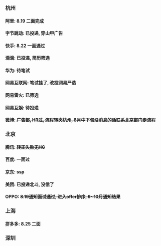 ### 杭州

#### 阿里: 8.19 二面完成
#### 字节跳动: 已投递, 穿山甲广告
#### 快手: 8.22 一面通过
#### 滴滴: 已投递, 简历筛选
#### 华为: 待笔试
#### 网易互联网: 笔试挂了, 改投网易严选
#### 网易雷火: 已筛选
#### 网易互娱: 待投递
#### 微博: ~~广告部, HR过, 流程转岗杭州, 8月中下旬没消息的话联系北京部门走流程~~


### 北京
#### 腾讯: ~~转正失败无HC~~
#### 百度: 一面过
#### 京东: ~~ssp~~
#### 美团: 已投递北斗, 没信了
#### OPPO: ~~8.19通知面试通过, 进入offer排序, 9~10月通知结果~~

### 上海
#### 拼多多: 8.25 二面

### 深圳
